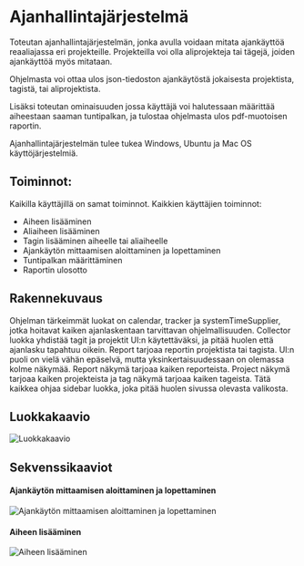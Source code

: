# Ajanhallintajärjestelmä

Toteutan ajanhallintajärjestelmän, jonka avulla voidaan mitata ajankäyttöä reaaliajassa eri projekteille. Projekteilla voi olla aliprojekteja tai tägejä, joiden ajankäyttöä myös mitataan.

Ohjelmasta voi ottaa ulos json-tiedoston ajankäytöstä jokaisesta projektista, tagistä, tai aliprojektista.

Lisäksi toteutan ominaisuuden jossa käyttäjä voi halutessaan määrittää aiheestaan saaman tuntipalkan, ja tulostaa ohjelmasta ulos pdf-muotoisen raportin.

Ajanhallintajärjestelmän tulee tukea Windows, Ubuntu ja Mac OS käyttöjärjestelmiä.

## Toiminnot:
Kaikilla käyttäjillä on samat toiminnot.
Kaikkien käyttäjien toiminnot:

 - Aiheen lisääminen
 - Aliaiheen lisääminen
 - Tagin lisääminen aiheelle tai aliaiheelle
 - Ajankäytön mittaamisen aloittaminen ja lopettaminen
 - Tuntipalkan määrittäminen
 - Raportin ulosotto

## Rakennekuvaus

Ohjelman tärkeimmät luokat on calendar, tracker ja systemTimeSupplier, jotka hoitavat kaiken ajanlaskentaan tarvittavan ohjelmallisuuden.
Collector luokka yhdistää tagit ja projektit UI:n käytettäväksi, ja pitää huolen että ajanlasku tapahtuu oikein. Report tarjoaa reportin projektista tai tagista. UI:n puoli on vielä vähän epäselvä, mutta yksinkertaisuudessaan on olemassa kolme näkymää. Report näkymä tarjoaa kaiken reporteista. Project näkymä tarjoaa kaiken projekteista ja tag näkymä tarjoaa kaiken tageista. Tätä kaikkea ohjaa sidebar luokka, joka pitää huolen sivussa olevasta valikosta.

## Luokkakaavio
![Luokkakaavio](https://github.com/rovaniemi/vulpy/blob/master/dokumentaatio/luokkakaavio-27.04.2017.png)

## Sekvenssikaaviot

#### Ajankäytön mittaamisen aloittaminen ja lopettaminen

![Ajankäytön mittaamisen aloittaminen ja lopettaminen](https://github.com/rovaniemi/vulpy/blob/master/dokumentaatio/ajankaytto.png)

#### Aiheen lisääminen

![Aiheen lisääminen](https://github.com/rovaniemi/vulpy/blob/master/dokumentaatio/Aiheenlisaaminen.png)
